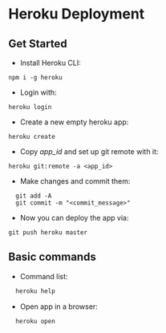 # Heroku Deployment

## Get Started
* Install Heroku CLI:
```yarn
npm i -g heroku
```
* Login with:
```yarn
heroku login
```
* Create a new empty heroku app:
```yarn
heroku create
```
* Copy *app_id* and set up git remote with it:
```yarn
heroku git:remote -a <app_id>
```
* Make changes and commit them:
```git
  git add -A
  git commit -m "<commit_message>"
```
* Now you can deploy the app via:
```git
git push heroku master
```

## Basic commands
* Command list:
```js
  heroku help
```
* Open app in a browser:
```js
  heroku open
```
